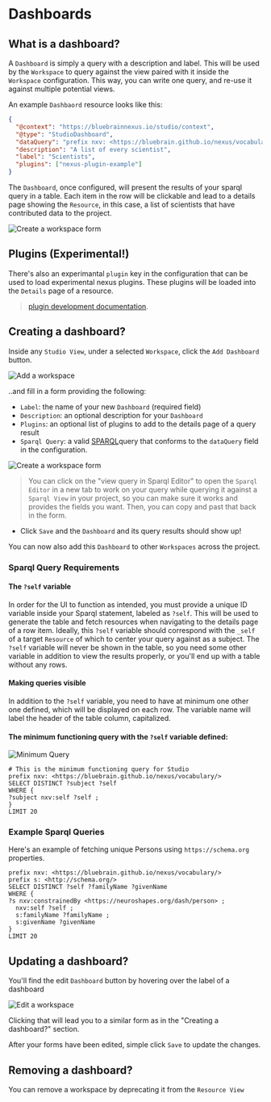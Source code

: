 # Dashboards

## What is a dashboard?

A `Dashboard` is simply a query with a description and label. This will be used by the `Workspace` to query against the view paired with it inside the `Workspace` configuration. This way, you can write one query, and re-use it against multiple potential views.

An example `Dashbaord` resource looks like this:

```json
{
  "@context": "https://bluebrainnexus.io/studio/context",
  "@type": "StudioDashboard",
  "dataQuery": "prefix nxv: <https://bluebrain.github.io/nexus/vocabulary/>\nprefix s: <http://schema.org/>\nSELECT DISTINCT ?self ?familyName ?givenName\nWHERE {\n?s nxv:constrainedBy <https://neuroshapes.org/dash/person> ;\n  nxv:self ?self ;\n  s:familyName ?familyName ; \n  s:givenName ?givenName\n}\nLIMIT 20",
  "description": "A list of every scientist",
  "label": "Scientists",
  "plugins": ["nexus-plugin-example"]
}
```

The `Dashboard`, once configured, will present the results of your sparql query in a table. Each item in the row will be clickable and lead to a details page showing the `Resource`, in this case, a list of scientists that have contributed data to the project.

![Create a workspace form](../assets/dashboards-list.png)

## Plugins (Experimental!)

There's also an experimantal `plugin` key in the configuration that can be used to load experimental nexus plugins. These plugins will be loaded into the `Details` page of a resource.

> [plugin development documentation](./docs/pluginDevelopment.md).

## Creating a dashboard?

Inside any `Studio View`, under a selected `Workspace`, click the `Add Dashboard` button.

![Add a workspace](../assets/add-dashboard-button.png)

..and fill in a form providing the following:

- `Label`: the name of your new `Dashboard` (required field)
- `Description`: an optional description for your `Dashboard`
- `Plugins`: an optional list of plugins to add to the details page of a query result
- `Sparql Query`: a valid [SPARQL](https://www.w3.org/TR/rdf-sparql-query/)query that conforms to the `dataQuery` field in the configuration.

![Create a workspace form](../assets/edit-dashboard-form-with-plugins.png)

> You can click on the "view query in Sparql Editor" to open the `Sparql Editor` in a new tab to work on your query while querying it against a `Sparql View` in your project, so you can make sure it works and provides the fields you want. Then, you can copy and past that back in the form.

- Click `Save` and the `Dashboard` and its query results should show up!

You can now also add this `Dashboard` to other `Workspaces` across the project.

### Sparql Query Requirements

#### The `?self` variable

In order for the UI to function as intended, you must provide a unique ID variable inside your Sparql statement, labeled as `?self`. This will be used to generate the table and fetch resources when navigating to the details page of a row item. Ideally, this `?self` variable should correspond with the `_self` of a target `Resource` of which to center your query against as a subject. The `?self` variable will never be shown in the table, so you need some other variable in addition to view the results properly, or you'll end up with a table without any rows.

#### Making queries visible

In addition to the `?self` variable, you need to have at minimum one other one defined, which will be displayed on each row. The variable name will label the header of the table column, capitalized.

#### The minimum functioning query with the `?self` variable defined:

![Minimum Query](../assets/minimum-query-example.png)

```sparql
# This is the minimum functioning query for Studio
prefix nxv: <https://bluebrain.github.io/nexus/vocabulary/>
SELECT DISTINCT ?subject ?self
WHERE {
?subject nxv:self ?self ;
}
LIMIT 20
```

### Example Sparql Queries

Here's an example of fetching unique Persons using `https://schema.org` properties.

```sparql
prefix nxv: <https://bluebrain.github.io/nexus/vocabulary/>
prefix s: <http://schema.org/>
SELECT DISTINCT ?self ?familyName ?givenName
WHERE {
?s nxv:constrainedBy <https://neuroshapes.org/dash/person> ;
  nxv:self ?self ;
  s:familyName ?familyName ;
  s:givenName ?givenName
}
LIMIT 20
```

## Updating a dashboard?

You'll find the edit `Dashboard` button by hovering over the label of a dashboard

![Edit a workspace](../assets/edit-dashboard-button.png)

Clicking that will lead you to a similar form as in the "Creating a dashboard?" section.

After your forms have been edited, simple click `Save` to update the changes.

## Removing a dashboard?

You can remove a workspace by deprecating it from the `Resource View`
